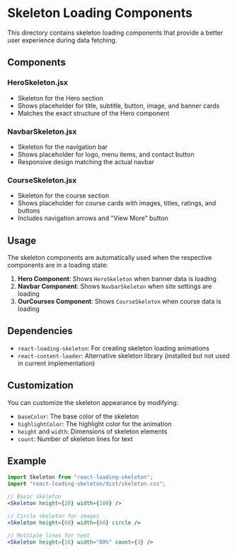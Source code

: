 # Skeleton Loading Components

This directory contains skeleton loading components that provide a better user experience during data fetching.

## Components

### HeroSkeleton.jsx
- Skeleton for the Hero section
- Shows placeholder for title, subtitle, button, image, and banner cards
- Matches the exact structure of the Hero component

### NavbarSkeleton.jsx
- Skeleton for the navigation bar
- Shows placeholder for logo, menu items, and contact button
- Responsive design matching the actual navbar

### CourseSkeleton.jsx
- Skeleton for the course section
- Shows placeholder for course cards with images, titles, ratings, and buttons
- Includes navigation arrows and "View More" button

## Usage

The skeleton components are automatically used when the respective components are in a loading state:

1. **Hero Component**: Shows `HeroSkeleton` when banner data is loading
2. **Navbar Component**: Shows `NavbarSkeleton` when site settings are loading
3. **OurCourses Component**: Shows `CourseSkeleton` when course data is loading

## Dependencies

- `react-loading-skeleton`: For creating skeleton loading animations
- `react-content-loader`: Alternative skeleton library (installed but not used in current implementation)

## Customization

You can customize the skeleton appearance by modifying:
- `baseColor`: The base color of the skeleton
- `highlightColor`: The highlight color for the animation
- `height` and `width`: Dimensions of skeleton elements
- `count`: Number of skeleton lines for text

## Example

```jsx
import Skeleton from "react-loading-skeleton";
import "react-loading-skeleton/dist/skeleton.css";

// Basic skeleton
<Skeleton height={20} width={100} />

// Circle skeleton for images
<Skeleton height={60} width={60} circle />

// Multiple lines for text
<Skeleton height={16} width="80%" count={3} />
``` 